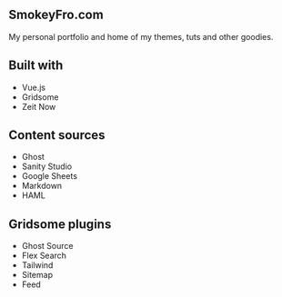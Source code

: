 ## SmokeyFro.com

My personal portfolio and home of my themes, tuts and other goodies.

## Built with

- Vue.js
- Gridsome
- Zeit Now

## Content sources

- Ghost
- Sanity Studio
- Google Sheets
- Markdown
- HAML

## Gridsome plugins

- Ghost Source
- Flex Search
- Tailwind
- Sitemap
- Feed
